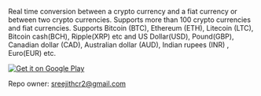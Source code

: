Real time conversion between a crypto currency and a fiat currency or between two crypto currencies. 
Supports more than 100 crypto currencies and fiat currencies. 
Supports Bitcoin (BTC), Ethereum (ETH), Litecoin (LTC), Bitcoin cash(BCH), Ripple(XRP) etc and US Dollar(USD), Pound(GBP), Canadian dollar (CAD), Australian dollar (AUD), Indian rupees (INR) , Euro(EUR) etc.

<a href='https://play.google.com/store/apps/details?id=com.codit.cryptoconverter&pcampaignid=pcampaignidMKT-Other-global-all-co-prtnr-py-PartBadge-Mar2515-1'><img alt='Get it on Google Play' src='https://play.google.com/intl/en_us/badges/static/images/badges/en_badge_web_generic.png'/></a>

Repo owner: sreejithcr2@gmail.com

